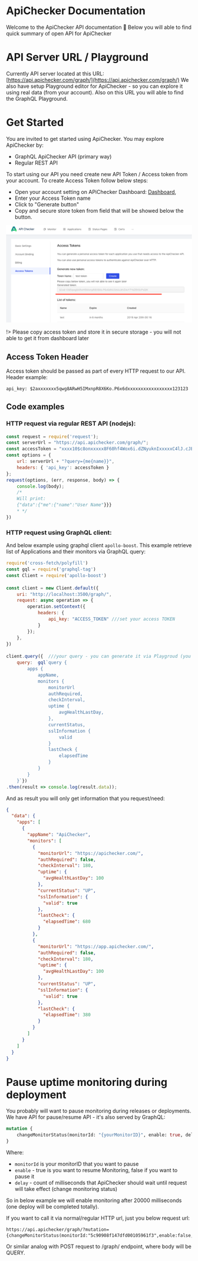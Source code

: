 # ApiChecker Documentation
Welcome to the ApiChecker API documentation 👋
Below you will able to find quick summary of open API for ApiChecker

# API Server URL / Playground
Currently API server located at this URL: [https://api.apichecker.com/graph/](https://api.apichecker.com/graph/)
We also have setup Playground editor for ApiChecker - so you can explore it using real data (from your account).
Also on this URL you will able to find the GraphQL Playground.

# Get Started
You are invited to get started using ApiChecker. You may explore ApiChecker by:

* GraphQL ApiChecker API (primary way)
* Regular REST API
 
To start using our API you need create new API Token / Access token from your account.
To create Access Token follow below steps: 
* Open your account setting on APiChecker Dashboard: [Dashboard](https://app.apichecker.com/account/settings/api), 
* Enter your Access Token name
* Click to "Generate button"
* Copy and secure store token from field that will be showed below the button.

![Access Token Generation](_media/createAccessToken.png)

!> Please copy access token and store it in secure storage - you will not able to get it from dashboard later


## Access Token Header

Access token should be passed as part of every HTTP request to our API. 
Header example:
```text
api_key: $2axxxxxxx5qwg8ARwH5IMxnpR8X6Ko.P6x6dxxxxxxxxxxxxxxxxx123123
```

## Code examples

### HTTP request via regular REST API (nodejs):
```js
const request = require('request');
const serverUrl = "https://api.apichecker.com/graph/";
const accessToken = "xxxx10$c8onxxxxx8F60hf4Wox6i.dZNyuknIxxxxxC4lJ.cJEm2Efxxxxxx8pu";
const options = {
    url: serverUrl + "?query={me{name}}",
    headers: { 'api_key': accessToken }
};
request(options, (err, response, body) => {
    console.log(body);
    /*
    Will print: 
    {"data":{"me":{"name":"User Name"}}}
    * */
})
```

### HTTP request using GraphQL client:
And below example using graphql client `apollo-boost`.
This example retrieve list of Applications and their monitors via GraphQL query:

```js
require('cross-fetch/polyfill')
const gql = require('graphql-tag')
const Client = require('apollo-boost')

const client = new Client.default({
    uri: "http://localhost:3500/graph/",
    request: async operation => {
        operation.setContext({
            headers: {
                api_key: "ACCESS_TOKEN" ///set your access TOKEN
            }
        });
    },
})

client.query({  ///your query - you can generate it via Playgroud (you can find it in above url) as well.
    query:  gql`query {
        apps {
            appName,
            monitors {
                monitorUrl
                authRequired,
                checkInterval,
                uptime {
                    avgHealthLastDay,
                },
                currentStatus,
                sslInformation {
                    valid
                }
                lastCheck {
                    elapsedTime
                }
            }
        }
    }`})
.then(result => console.log(result.data));
```

And as result you will only get information that you request/need:

```json
{
  "data": {
    "apps": [
      {
        "appName": "ApiChecker",
        "monitors": [
          {
            "monitorUrl": "https://apichecker.com/",
            "authRequired": false,
            "checkInterval": 180,
            "uptime": {
              "avgHealthLastDay": 100
            },
            "currentStatus": "UP",
            "sslInformation": {
              "valid": true
            },
            "lastCheck": {
              "elapsedTime": 680
            }
          },
          {
            "monitorUrl": "https://app.apichecker.com/",
            "authRequired": false,
            "checkInterval": 180,
            "uptime": {
              "avgHealthLastDay": 100
            },
            "currentStatus": "UP",
            "sslInformation": {
              "valid": true
            },
            "lastCheck": {
              "elapsedTime": 380
            }
          }
        ]
      }
    ]
  }
}
```

# Pause uptime monitoring during deployment

You probably will want to pause monitoring during releases or deployments.
We have API for pause/resume API - it's also served by GraphQL:

```graphql
mutation {
    changeMonitorStatus(monitorId: "{yourMonitorID}", enable: true, delay:20000)
}
```

Where: 
* `monitorId` is your monitorID that you want to pause
* `enable` - true is you want to resume Monitoring, false if you want to pause it
* `delay` - count of milliseconds that ApiChecker should wait until request will take effect (change monitoring status)  

So in below example we will enable monitoring after 20000 milliseconds (one deploy will be completed totally). 

If you want to call it via normal/regular HTTP url, just you below request url:

```http
https://api.apichecker/graph/?mutation={changeMonitorStatus(monitorId:"5c90908f147dfd00105961f3",enable:false,delay:20000)}
```

Or similar analog with POST request to /graph/ endpoint, where body will be QUERY.
